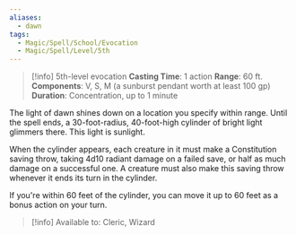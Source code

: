 ```yaml
---
aliases:
  - dawn
tags:
  - Magic/Spell/School/Evocation
  - Magic/Spell/Level/5th
---
```

>[!info]
>5th-level evocation
>**Casting Time**: 1 action
>**Range**: 60 ft.
>**Components**: V, S, M (a sunburst pendant worth at least 100 gp)
>**Duration**: Concentration, up to 1 minute

The light of dawn shines down on a location you specify within range. Until the spell ends, a 30-foot-radius, 40-foot-high cylinder of bright light glimmers there. This light is sunlight.

When the cylinder appears, each creature in it must make a Constitution saving throw, taking 4d10 radiant damage on a failed save, or half as much damage on a successful one. A creature must also make this saving throw whenever it ends its turn in the cylinder.

If you're within 60 feet of the cylinder, you can move it up to 60 feet as a bonus action on your turn.

>[!info] Available to:
>Cleric, Wizard